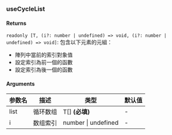 ### useCycleList

#### Returns
`readonly [T, (i?: number | undefined) => void, (i?: number | undefined) => void]`: 包含以下元素的元組：
- 陣列中當前的索引對象值
- 設定索引為前一個的函數
- 設定索引為後一個的函數

#### Arguments
|参数名|描述|类型|默认值|
|---|---|---|---|
|list|循环数组|T[]  **(必填)**|-|
|i|数组索引|number \| undefined |-|